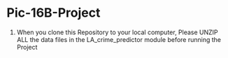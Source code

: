 # Pic-16B-Project
1. When you clone this Repository to your local computer, Please UNZIP ALL the data files in the LA_crime_predictor module before running the Project
